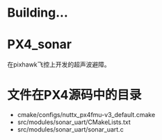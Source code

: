 # Building...
# PX4_sonar
在pixhawk飞控上开发的超声波避障。
# 文件在PX4源码中的目录
 - cmake/configs/nuttx_px4fmu-v3_default.cmake
 - src/modules/sonar_uart/CMakeLists.txt
 - src/modules/sonar_uart/sonar_uart.c
